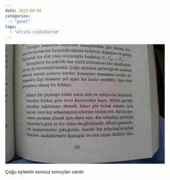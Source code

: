 ```yaml
---
date: 2015-05-02
categories: 
  - "genel"
tags: 
  - "altini-cizdiklerim"
---
```


![](/images/tumblr_nnpr9hchf41u2h8puo1_1280.jpg)

Çoğu eylemin sonsuz sonuçları vardır
